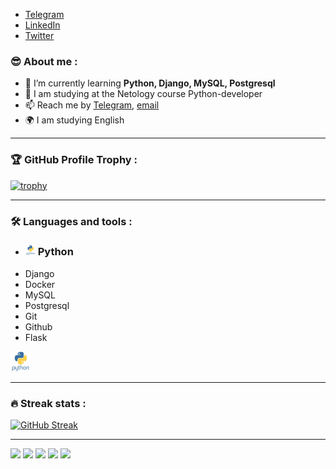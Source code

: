 <!-- <div id="header" align="center">
	<h1>Hi there, I'm <a href="https://spbmolot.github.io/spbmolot/" target="_blank">Anton</a>
  <img src="https://github.com/blackcater/blackcater/raw/main/images/Hi.gif" height="32"/></h1>
	<h3>Netology student, Python-developer from Russia</h3>
</div> -->

<!-- <div id="socials" align="center">

  [Telegram](https://t.me/tonymolotilo/)
  [LinkedIn](https://t.me/tonymolotilo/)
  [Twitter](https://img.shields.io/badge/Twitter-blue?style=for-the-badge&logo=twitter&logoColor=white/)
</div> -->

- [Telegram](https://t.me/tonymolotilo/)
- [LinkedIn](https://t.me/tonymolotilo/)
- [Twitter](https://img.shields.io/badge/Twitter-blue?style=for-the-badge&logo=twitter&logoColor=white/)

### 😎 About me :
- 🌱 I’m currently learning **Python, Django, MySQL, Postgresql**
- 📝 I am studying at the Netology course Python-developer
- 📫 Reach me by [Telegram](https://t.me/tonymolotilo/), [email](mailto:spbmolot@mail.ru)
- 🌍 I am studying English


__________

### 🏆 GitHub Profile Trophy :

[![trophy](https://github-profile-trophy.vercel.app/?username=spbmolot&theme=matrix)](https://github.com/spbmolot/github-profile-trophy)
__________

### 🛠️️ Languages and tools :

- <h3><img src="https://github.com/devicons/devicon/blob/master/icons/python/python-original-wordmark.svg" height="16"/> Python </h3>
- Django 
- Docker 
- MySQL 
- Postgresql 
- Git 
- Github 
- Flask

<div>

  <img src="https://github.com/devicons/devicon/blob/master/icons/python/python-original-wordmark.svg" height="32"/>
	
</div>
<!-- ![Python](https://github.com/devicons/devicon/blob/master/icons/python/python-original-wordmark.svg)

<img src=https://github.com/devicons/devicon/blob/master/icons/python/python-original-wordmark.svg width="200" height="200" /> -->
<!-- <div id="tools">
  <img src="[img/python-original-wordmark.svg](https://github.com/devicons/devicon/blob/master/icons/python/python-original-wordmark.svg)" title="Python" **alt="Python" width="50" height="50"/>
  <img src="https://github.com/devicons/devicon/blob/master/icons/python/python-original-wordmark.svg" title="Python" **alt="Python" width="50" height="50"/>
  <img src="https://github.com/devicons/devicon/blob/master/icons/django/django-plain-wordmark.svg" title="Django" **alt="Django" width="50" height="50"/>
  <img src="https://github.com/devicons/devicon/blob/master/icons/docker/docker-original-wordmark.svg" title="Docker" **alt="Docker" width="50" height="50"/>
  <img src="https://github.com/devicons/devicon/blob/master/icons/mysql/mysql-original-wordmark.svg" title="MySQL"  alt="MySQL" width="50" height="50"/>&nbsp;
  <img src="https://github.com/devicons/devicon/blob/master/icons/git/git-original-wordmark.svg" title="Git" **alt="Git" width="50" height="50"/>
  <img src="https://github.com/devicons/devicon/blob/master/icons/postgresql/postgresql-original-wordmark.svg" title="Postgresql" **alt="Postgresql" width="50" height="50"/>
  <img src="https://github.com/devicons/devicon/blob/master/icons/github/github-original-wordmark.svg" title="Github" **alt="Github" width="50" height="50"/>
  <img src="https://github.com/devicons/devicon/blob/master/icons/flask/flask-original-wordmark.svg" title="Flask" **alt="Flask" width="50" height="50"/>
</div> -->
  
__________

### 🔥 Streak stats :

[![GitHub Streak](https://github-readme-streak-stats.herokuapp.com/?user=spbmolot&theme=dark&date_format=j%20M%5B%20Y%5D)](https://git.io/streak-stats)

__________

![](https://github-profile-summary-cards.vercel.app/api/cards/profile-details?username=spbmolot&theme=solarized_dark)
![](https://github-profile-summary-cards.vercel.app/api/cards/most-commit-language?username=spbmolot&theme=solarized_dark)
![](https://github-profile-summary-cards.vercel.app/api/cards/repos-per-language?username=spbmolot&theme=solarized_dark)
![](https://github-profile-summary-cards.vercel.app/api/cards/stats?username=spbmolot&theme=solarized_dark)
![](https://github-profile-summary-cards.vercel.app/api/cards/productive-time?username=spbmolot&theme=solarized_dark)


